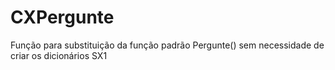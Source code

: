 # CXPergunte
Função para substituição da função padrão Pergunte() sem necessidade de criar os dicionários SX1
